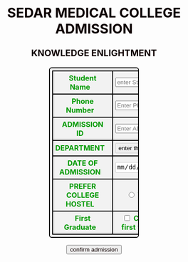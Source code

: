 
<html>
<head>
<style>
* {
  box-sizing: border-box;
}

input[type=text], select, textarea {
  width: 100%;
  padding: 12px;
  border: 1px solid #ccc;
  border-radius: 1px;
  resize: vertical;
}

label {
  padding: 12px 12px 12px 0;
  
}
input[type=date], select, textarea {
  width: 100%;
  padding: 2px;
  border: 1px solid #ccc;
  border-radius: 2px;
  resize: vertical;
}
label {
  padding: 12px 12px 12px 0px;
  
}
div{
  margin-left: auto;
    margin-right: auto;
    text-align: center;
    color: #FFFFFF;
    font-size: 20px;
    font-weight: bold;
}

input[type=submit] {
background-color: Green;  
border: none; 
color: white; 
padding: 12px 210px; 
text-align: center; 
text-decoration: none; 
display: inline-block; 
margin: 2px 6px; 
cursor: pointer; 
font-size:20px;
}

input[type=submit]:hover {
  background-color: #45a049;
 
  
}
.header {
  color: #0f0101;
  text-align: center;
  
}

.content {
  border-radius: 0px;
  background-color: #f2f2f2;
  padding: 100px;
  position: center;
  font-style: normal;
  font-family: 'Times New Roman', Times, serif;
  
}

.col-25 {
  float: left;
  width: 50%;
  margin-top:2px;
  display: table;
}

select {
  width: 100%;
}

.col-75 {
  float: left;
  width: 50%;
  margin-top: px;
  display: table;
}

.row::after {
  content: "";
  display: table;
  clear:both;
}
table,td,tr,th
{
    border: solid 2px black;
    width: 50%;
    margin-left: auto;
    margin-right: auto;
    border-spacing: 1px;
    border-radius: 6px;
    color: #009900;
    background-color: #F2F2F2;
    padding: 5px;
}

textarea {
  resize: none;
}
@media only screen and (min-width: 600px) {
  /* For tablets: */
  .col-s-1 {width: 8.33%;}
  .col-s-2 {width: 16.66%;}
  .col-s-3 {width: 25%;}
  .col-s-4 {width: 33.33%;}
  .col-s-5 {width: 41.66%;}
  .col-s-6 {width: 50%;}
  .col-s-7 {width: 58.33%;}
  .col-s-8 {width: 66.66%;}
  .col-s-9 {width: 75%;}
  .col-s-10 {width: 83.33%;}
  .col-s-11 {width: 91.66%;}
  .col-s-12 {width: 100%;}
}
@media only screen and (min-width: 768px) {
  /* For desktop: */
  .col-1 {width: 8.33%;}
  .col-2 {width: 16.66%;}
  .col-3 {width: 25%;}
  .col-4 {width: 33.33%;}
  .col-5 {width: 41.66%;}
  .col-6 {width: 50%;}
  .col-7 {width: 58.33%;}
  .col-8 {width: 66.66%;}
  .col-9 {width: 75%;}
  .col-10 {width: 83.33%;}
  .col-11 {width: 91.66%;}
  .col-12 {width: 100%;}
}


@media screen and (max-width: 100px) {
  .col-25, .col-75, input[type=submit] {
    width: 100%;
    margin-top: 1px;
  }
}
</style>
</head>
<body>
<style>
	div {
	  background-image: url('COLLEGE.jpg');
	  background-repeat: no-repeat;
    background-attachment: fixed;
    background-size: 100% 100%;
	}
</style>
<div class="content">
  <td>
    <div class="header">
      <h2>SEDAR MEDICAL COLLEGE ADMISSION</h2>
      <p>KNOWLEDGE ENLIGHTMENT</p>
    </div>
  </td>
  <form onsubmit="return display()">
  <div id="form">
  <table>
   <tr>
    <div class="row">
     <div class="col-25">
      <th><label for="Student Name">Student Name</label></th>
     </div>
    <div class="col-75">
      <th><input type="text" id="name" name="Student Name" placeholder="enter Student Name.."></th>
    </div>
    </div>
   </tr>
   <tr>
    <div class="row">
     <div class="col-25">
      <th><label for="Phone Number">Phone Number</label></th>
     </div>
     <div class="col-75">
      <th><input type="text" id="Phone Number" name="Phone Number" placeholder="Enter Phone Number.."></th>
     </div>
    </div>
   </tr>
   <tr>
   <div class="row">
    <div class="col-25">
      <th><label for="ADMISSION ID">ADMISSION ID</label></th>
    </div>
    <div class="col-75">
      <th><input type="text" id="ADMISSION ID" name="ADMISSION ID" placeholder="Enter ADMISSION ID.."></th>
    </div>
   </div>
   </tr>
   <tr>
   <div class="row">
    <div class="col-25">
      <th><label for="DEPARTMENT">DEPARTMENT</label></th>
    </div>
    <div class="col-75">
      <th>
       <select type="text" id="DEPARTMENT" name="DEPARTMENT" placeholder="Your DEPARTMENT..">
        <option value="enter the department">enter the department</option>
		    <option value="MBBS">MBBS</option>
        <option value="BDS">BDS</option>
        <option value="BHMS">BHMS</option>
       </select>
      </th>
    </div>
   </div>
   </tr>
   <tr>
   <div class="row">
    <div class="col-25">
      <th><label for="DATE OF ADMISSION">DATE OF ADMISSION</label></th>
    </div>
    <div class="col-75">
	    <th><input type="date" id="DATE OF ADMISSION" name="DATE OF ADMISSION" placeholder="mm/dd/yyyy"></th>
	  </div>
   </div>
   </tr>
   <tr>
   <div class="row">
	  <div class="col-25">
	    <th><label for="PREFER COLLEGE HOSTEL">PREFER COLLEGE HOSTEL</label></th>
	  </div>
	  <div class="col-75">
     <th>
	    <span id=hostel></span>
	    <input type="radio" id="YES" name="Prefer College Hostel">
	    <label for="YES">YES</label>
	    <input type="radio" id="NO" name="Prefer College Hostel">
	    <label for="NO">NO</label>
     </th>
	  </div>
   </div>
   </tr>
   <tr>
   <div class="row">
	  <div class="col-25">
	    <th><label for="First Graduate">First Graduate</label></th>
	  </div>
	  <div class="col-75">
	    <th><input type="checkbox" id="firstGraduate" name="Check if you are first year graduate">
	    <label for="Check if you are first year graduate">Check if you are first year graduate</label></th>
	  </div>
   </div>
   </tr>
  </table>
  <div class="row">
    <input  type=submit id="Submit" value="confirm admission" class="header">
  </div>
  </div> 
  </form>
</div>
<div id="result"></div>
<script>
	function display(){
	var name = document.getElementById("name").value;
	var department = document.getElementById("DEPARTMENT").value;
	var hostel = document.getElementById("hostel").value;
	var firstGraduate = document.getElementById("firstGraduate").value;
	var result = document.getElementById("result");
	console.log(firstGraduate);
	switch(department){
		case 'MBBS':
		admission_fee = 2300000;
		tution_fee = 90000;
		break;
		case 'BDS':
		admission_fee = 1500000;
		tution_fee = 80000;
		break;
		case 'BHMS':
		admission_fee = 1235000;
		tution_fee = 95000;
		break;
	}
	if(hostel == 'YES')
	hostel_fee = 96000;
	else
	hostel_fee = 0;
	college_fee = admission_fee + tution_fee + hostel_fee;
	if(firstGraduate == 'on')
	college_fee -= 25000;
	console.log(college_fee);
	result.innerHTML = "Hello <span class='innerhtml'>" + name + "</span><br>Your ADMISSION FEE is Rs.<span class='innerhtml'>"+ admission_fee + "</span><br>TUTION FEE is Rs.<span class='innerhtml'>"
	+ tution_fee + "</span><br>Hostel Fee is Rs.<span class='innerhtml'>" + hostel_fee + "</span><br>Total COLLEGE FEE is Rs.<span class='innerhtml'>" + college_fee + "</span>";
	return false;
	}
	document.getElementById("result").style.color = "#FFFFFF";
	document.getElementById("result").style.font = "Times new roman";
  document.getElementById("result").style.fontSize = "20px";
  let txt=document.getElementById("result");
  txt.style.textAlign = "center";
</script>

</body>
</html>
